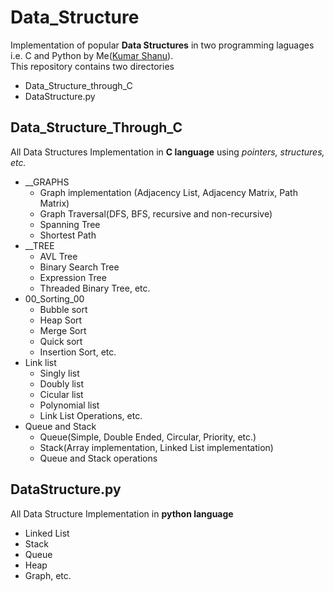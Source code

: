 # Data_Structure
Implementation of popular **Data Structures** in two programming laguages i.e. C and Python by Me([Kumar Shanu](https://github.com/its-Kumar/)).\
This repository contains two directories
* Data_Structure_through_C
* DataStructure.py

## Data_Structure_Through_C
All Data Structures Implementation in **C language** using *pointers, structures, etc.*
* __GRAPHS
    * Graph implementation (Adjacency List, Adjacency Matrix, Path Matrix)
    * Graph Traversal(DFS, BFS, recursive and non-recursive)
    * Spanning Tree
    * Shortest Path
* __TREE
    * AVL Tree
    * Binary Search Tree
    * Expression Tree
    * Threaded Binary Tree, etc. 
* 00_Sorting_00
    * Bubble sort
    * Heap Sort
    * Merge Sort
    * Quick sort
    * Insertion Sort, etc.
* Link list
    * Singly list
    * Doubly list
    * Cicular list
    * Polynomial list
    * Link List Operations, etc.
* Queue and Stack
    * Queue(Simple, Double Ended, Circular, Priority, etc.)
    * Stack(Array implementation, Linked List implementation)
    * Queue and Stack operations


## DataStructure.py
All Data Structure Implementation in **python language**
* Linked List
* Stack
* Queue
* Heap
* Graph, etc.
